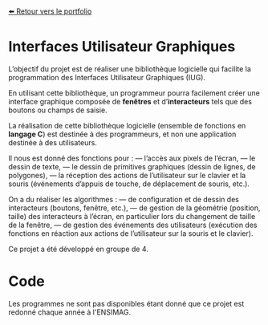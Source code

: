 [:arrow_left: Retour vers le portfolio](https://github.com/ThibaultLanthiez/Portfolio)

# Interfaces Utilisateur Graphiques

L’objectif du projet est de réaliser une bibliothèque logicielle qui facilite la programmation des Interfaces Utilisateur Graphiques (IUG).

En utilisant cette bibliothèque, un programmeur pourra facilement créer une interface graphique composée de **fenêtres** et d’**interacteurs** tels que des boutons ou champs de saisie. 

La réalisation de cette bibliothèque logicielle (ensemble de fonctions en **langage C**) est destinée à des programmeurs, et non une application destinée à des utilisateurs.

Il nous est donné des fonctions pour :
— l’accès aux pixels de l’écran,
— le dessin de texte,
— le dessin de primitives graphiques (dessin de lignes, de polygones),
— la réception des actions de l’utilisateur sur le clavier et la souris (événements d’appuis de touche, de
déplacement de souris, etc.).

On a du réaliser les algorithmes :
— de configuration et de dessin des interacteurs (boutons, fenêtre, etc.),
— de gestion de la géométrie (position, taille) des interacteurs à l’écran, en particulier lors du changement
de taille de la fenêtre,
— de gestion des événements des utilisateurs (exécution des fonctions en réaction aux actions de l’utilisateur
sur la souris et le clavier).

Ce projet a été développé en groupe de 4.  

# Code

Les programmes ne sont pas disponibles étant donné que ce projet est redonné chaque année à l'ENSIMAG.
